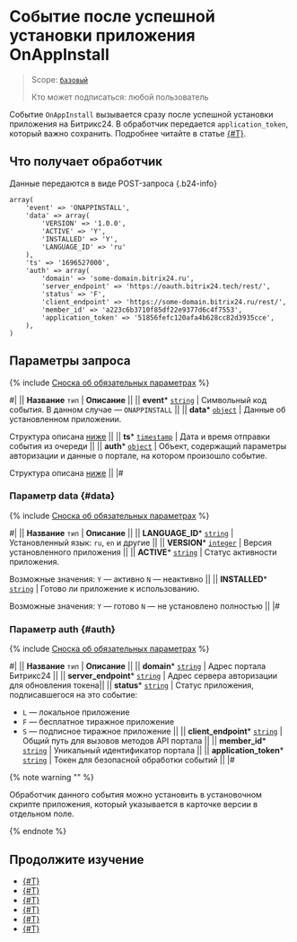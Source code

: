 # Событие после успешной установки приложения OnAppInstall

> Scope: [`базовый`](../../scopes/permissions.md)
>
> Кто может подписаться: любой пользователь

Событие `OnAppInstall` вызывается сразу после успешной установки приложения на Битрикс24. В обработчик передается `application_token`, который важно сохранить. Подробнее читайте в статье [{#T}](../../events/safe-event-handlers.md).

## Что получает обработчик

Данные передаются в виде POST-запроса {.b24-info}

```
array(
    'event' => 'ONAPPINSTALL',
    'data' => array(
        'VERSION' => '1.0.0',
        'ACTIVE' => 'Y',
        'INSTALLED' => 'Y',
        'LANGUAGE_ID' => 'ru'
    ),
    'ts' => '1696527000',
    'auth' => array(
        'domain' => 'some-domain.bitrix24.ru',
        'server_endpoint' => 'https://oauth.bitrix24.tech/rest/',   
        'status' => 'F',
        'client_endpoint' => 'https://some-domain.bitrix24.ru/rest/',   
        'member_id' => 'a223c6b3710f85df22e9377d6c4f7553',
        'application_token' => '51856fefc120afa4b628cc82d3935cce',        
    ),
)
```

## Параметры запроса

{% include [Сноска об обязательных параметрах](../../../_includes/required.md) %}

#|
|| **Название**
`тип` | **Описание** ||
|| **event***
[`string`](../../data-types.md) | Символьный код события. В данном случае — `ONAPPINSTALL` ||
|| **data***
[`object`](../../data-types.md) | Данные об установленном приложении.

Структура описана [ниже](#data) ||
|| **ts***
[`timestamp`](../../data-types.md) | Дата и время отправки события из очереди ||
|| **auth***
[`object`](../../data-types.md) | Объект, содержащий параметры авторизации и данные о портале, на котором произошло событие.

Структура описана [ниже](#auth) ||
|#

### Параметр data {#data}

{% include [Сноска об обязательных параметрах](../../../_includes/required.md) %}

#|
|| **Название**
`тип` | **Описание** ||
|| **LANGUAGE_ID***
[`string`](../../data-types.md) | Установленный язык: `ru`, `en` и другие ||
|| **VERSION***
[`integer`](../../data-types.md) | Версия установленного приложения ||
|| **ACTIVE***
[`string`](../../data-types.md) | Статус активности приложения. 

Возможные значения:
`Y` — активно
`N` — неактивно ||
|| **INSTALLED***
[`string`](../../data-types.md) | Готово ли приложение к использованию. 

Возможные значения: 
`Y` — готово
`N` — не установлено полностью ||
|#

### Параметр auth {#auth}

{% include [Сноска об обязательных параметрах](../../../_includes/required.md) %}

#|
|| **Название**
`тип` | **Описание** ||
|| **domain***
[`string`](../../data-types.md) | Адрес портала Битрикс24 ||
|| **server_endpoint***
[`string`](../../data-types.md) | Адрес сервера авторизации для обновления токена||
|| **status***
[`string`](../../data-types.md) | Статус приложения, подписавшегося на это событие:

- `L` — локальное приложение
- `F` — бесплатное тиражное приложение
- `S` — подписное тиражное приложение
||
|| **client_endpoint***
[`string`](../../data-types.md) | Общий путь для вызовов методов API портала ||
|| **member_id***
[`string`](../../data-types.md) | Уникальный идентификатор портала ||
|| **application_token***
[`string`](../../data-types.md) | Токен для безопасной обработки событий ||
|#

{% note warning "" %}

 Обработчик данного события можно установить в установочном скрипте приложения, который указывается в карточке версии в отдельном поле.

{% endnote %}

## Продолжите изучение

- [{#T}](../../events/index.md)
- [{#T}](../../events/event-bind.md)
- [{#T}](./on-app-payment.md)
- [{#T}](./on-app-method-confirm.md)
- [{#T}](./on-user-add.md)
- [{#T}](./on-app-uninstall.md)